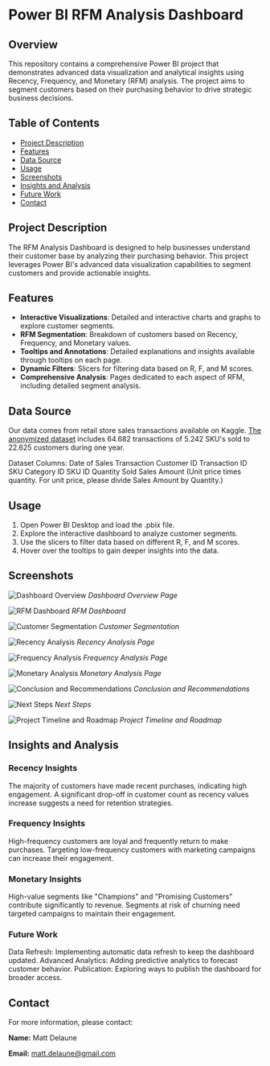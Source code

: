 # Power BI RFM Analysis Dashboard

## Overview

This repository contains a comprehensive Power BI project that demonstrates advanced data visualization and analytical insights using Recency, Frequency, and Monetary (RFM) analysis. The project aims to segment customers based on their purchasing behavior to drive strategic business decisions.

## Table of Contents

- [Project Description](#project-description)
- [Features](#features)
- [Data Source](#data-source)
- [Usage](#usage)
- [Screenshots](#screenshots)
- [Insights and Analysis](#insights-and-analysis)
- [Future Work](#future-work)
- [Contact](#contact)

## Project Description

The RFM Analysis Dashboard is designed to help businesses understand their customer base by analyzing their purchasing behavior. This project leverages Power BI's advanced data visualization capabilities to segment customers and provide actionable insights.

## Features

- **Interactive Visualizations**: Detailed and interactive charts and graphs to explore customer segments.
- **RFM Segmentation**: Breakdown of customers based on Recency, Frequency, and Monetary values.
- **Tooltips and Annotations**: Detailed explanations and insights available through tooltips on each page.
- **Dynamic Filters**: Slicers for filtering data based on R, F, and M scores.
- **Comprehensive Analysis**: Pages dedicated to each aspect of RFM, including detailed segment analysis.

## Data Source

Our data comes from retail store sales transactions available on Kaggle. [The anonymized dataset](https://www.kaggle.com/datasets/marian447/retail-store-sales-transactions?resource=download) includes 64.682 transactions of 5.242 SKU's sold to 22.625 customers during one year.

Dataset Columns:
Date of Sales Transaction
Customer ID
Transaction ID
SKU Category ID
SKU ID
Quantity Sold
Sales Amount (Unit price times quantity. For unit price, please divide Sales Amount by Quantity.)

## Usage

1. Open Power BI Desktop and load the .pbix file.
2. Explore the interactive dashboard to analyze customer segments.
3. Use the slicers to filter data based on different R, F, and M scores.
4. Hover over the tooltips to gain deeper insights into the data.

## Screenshots

![Dashboard Overview](path/to/your/screenshot1.png)
*Dashboard Overview Page*

![RFM Dashboard](_.png)
*RFM Dashboard*

![Customer Segmentation](_.png)
*Customer Segmentation*

![Recency Analysis](path/to/your/screenshot2.png)
*Recency Analysis Page*

![Frequency Analysis](path/to/your/screenshot3.png)
*Frequency Analysis Page*

![Monetary Analysis](path/to/your/screenshot4.png)
*Monetary Analysis Page*

![Conclusion and Recommendations](_.png)
*Conclusion and Recommendations*

![Next Steps](_.png)
*Next Steps*

![Project Timeline and Roadmap](_.png)
*Project Timeline and Roadmap*

## Insights and Analysis

### Recency Insights
The majority of customers have made recent purchases, indicating high engagement.
A significant drop-off in customer count as recency values increase suggests a need for retention strategies.
### Frequency Insights
High-frequency customers are loyal and frequently return to make purchases.
Targeting low-frequency customers with marketing campaigns can increase their engagement.
### Monetary Insights
High-value segments like "Champions" and "Promising Customers" contribute significantly to revenue.
Segments at risk of churning need targeted campaigns to maintain their engagement.
### Future Work
Data Refresh: Implementing automatic data refresh to keep the dashboard updated.
Advanced Analytics: Adding predictive analytics to forecast customer behavior.
Publication: Exploring ways to publish the dashboard for broader access.

## Contact
For more information, please contact:

**Name:** Matt Delaune

**Email:** matt.delaune@gmail.com
